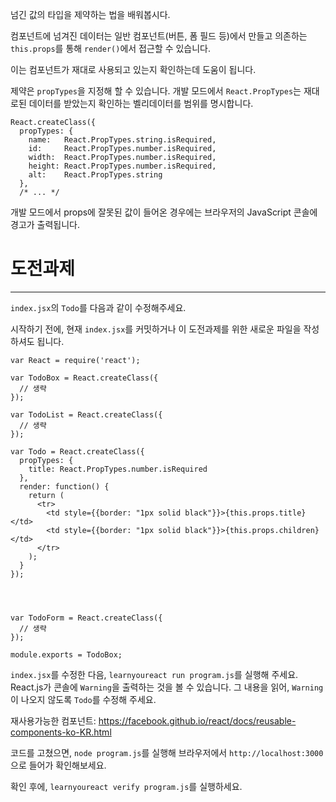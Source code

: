 넘긴 값의 타입을 제약하는 법을 배워봅시다.

컴포넌트에 넘겨진 데이터는 일반 컴포넌트(버튼, 폼 필드 등)에서 만들고 의존하는 `this.props`를 통해 `render()`에서 접근할 수 있습니다.

이는 컴포넌트가 재대로 사용되고 있는지 확인하는데 도움이 됩니다.

제약은 `propTypes`을 지정해 할 수 있습니다. 개발 모드에서 `React.PropTypes`는 재대로된 데이터를 받았는지 확인하는 벨리데이터를 범위를 명시합니다.

```
React.createClass({
  propTypes: {
    name:   React.PropTypes.string.isRequired,
    id:     React.PropTypes.number.isRequired,
    width:  React.PropTypes.number.isRequired,
    height: React.PropTypes.number.isRequired,
    alt:    React.PropTypes.string
  },
  /* ... */
```

개발 모드에서 props에 잘못된 값이 들어온 경우에는 브라우저의 JavaScript 콘솔에 경고가 출력됩니다.


# 도전과제
---

`index.jsx`의 `Todo`를 다음과 같이 수정해주세요.

시작하기 전에, 현재 `index.jsx`를 커밋하거나 이 도전과제를 위한 새로운 파일을
작성하셔도 됩니다.


```
var React = require('react');

var TodoBox = React.createClass({
  // 생략
});

var TodoList = React.createClass({
  // 생략
});

var Todo = React.createClass({
  propTypes: {
    title: React.PropTypes.number.isRequired
  },
  render: function() {
    return (
      <tr>
        <td style={{border: "1px solid black"}}>{this.props.title}</td>
        <td style={{border: "1px solid black"}}>{this.props.children}</td>
      </tr>
    );
  }
});




var TodoForm = React.createClass({
  // 생략
});

module.exports = TodoBox;
```

`index.jsx`를 수정한 다음, `learnyoureact run program.js`를 실행해 주세요.
React.js가 콘솔에 `Warning`을 출력하는 것을 볼 수 있습니다.
그 내용을 읽어, `Warning`이 나오지 않도록 `Todo`를 수정해 주세요.


재사용가능한 컴포넌트: https://facebook.github.io/react/docs/reusable-components-ko-KR.html

코드를 고쳤으면, `node program.js`를 실행해 브라우저에서 `http://localhost:3000`으로 들어가 확인해보세요.

확인 후에, `learnyoureact verify program.js`를 실행하세요.
